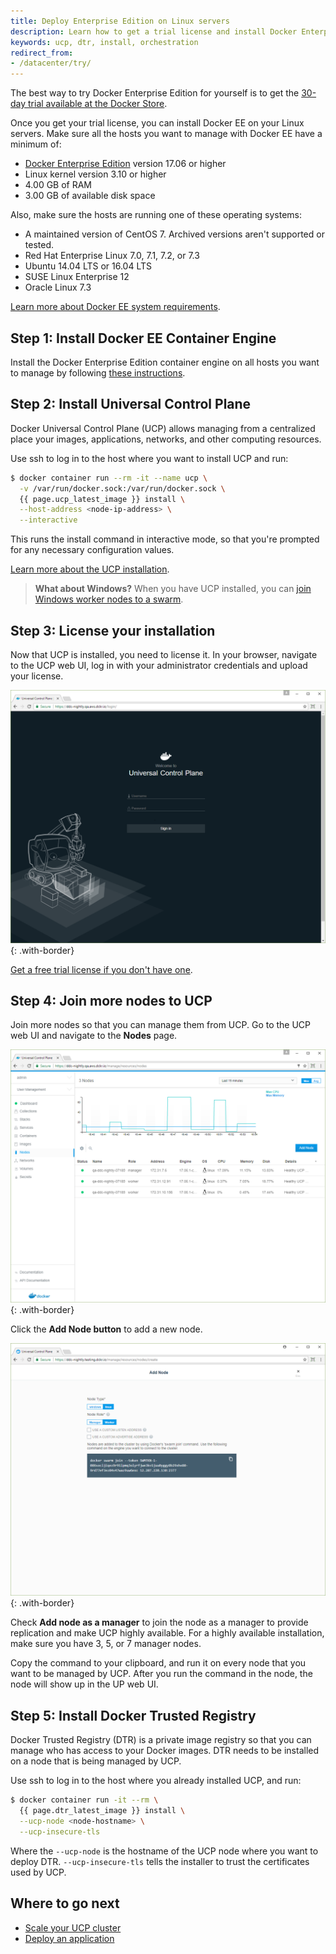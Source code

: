 ```yaml
---
title: Deploy Enterprise Edition on Linux servers
description: Learn how to get a trial license and install Docker Enterprise Edition.
keywords: ucp, dtr, install, orchestration
redirect_from:
- /datacenter/try/
---
```


The best way to try Docker Enterprise Edition for yourself is to get the [30-day
trial available at the Docker Store](https://store.docker.com/search?offering=enterprise&type=edition).

Once you get your trial license, you can install Docker EE on your
Linux servers. Make sure all the hosts you want to manage with Docker
EE have a minimum of:

* [Docker Enterprise Edition](/engine/installation/index.md) version 17.06 or higher
* Linux kernel version 3.10 or higher
* 4.00 GB of RAM
* 3.00 GB of available disk space

Also, make sure the hosts are running one of these operating systems:

* A maintained version of CentOS 7. Archived versions aren't supported or tested.
* Red Hat Enterprise Linux 7.0, 7.1, 7.2, or 7.3
* Ubuntu 14.04 LTS or 16.04 LTS
* SUSE Linux Enterprise 12
* Oracle Linux 7.3

[Learn more about Docker EE system requirements](../ucp/2.2/guides/admin/install/system-requirements.md).

## Step 1: Install Docker EE Container Engine

Install the Docker Enterprise Edition container engine on all hosts you want
to manage by following [these instructions](/engine/installation/index.md).

## Step 2: Install Universal Control Plane

Docker Universal Control Plane (UCP) allows managing from a centralized place
your images, applications, networks, and other computing resources.

Use ssh to log in to the host where you want to install UCP and run:

```bash
$ docker container run --rm -it --name ucp \
  -v /var/run/docker.sock:/var/run/docker.sock \
  {{ page.ucp_latest_image }} install \
  --host-address <node-ip-address> \
  --interactive
```

This runs the install command in interactive mode, so that you're prompted
for any necessary configuration values.

[Learn more about the UCP installation](../ucp/2.2/guides/admin/install/index.md).

>**What about Windows?** When you have UCP installed, you can
[join Windows worker nodes to a swarm](/datacenter/ucp/2.2/guides/admin/configure/join-windows-worker-nodes/).

## Step 3: License your installation

Now that UCP is installed, you need to license it. In your browser, navigate
to the UCP web UI, log in with your administrator credentials and upload your
license.

![](../images/try-ddc-1.png){: .with-border}

[Get a free trial license if you don't have one](https://store.docker.com/editions/enterprise/docker-ee-trial).

## Step 4: Join more nodes to UCP

Join more nodes so that you can manage them from UCP.
Go to the UCP web UI and navigate to the **Nodes** page.

![](../images/try-ddc-2.png){: .with-border}

Click the **Add Node button** to add a new node.

![](../images/try-ddc-3.png){: .with-border}


Check **Add node as a manager** to join the node as a manager
to provide replication and make UCP highly available. For a highly available
installation, make sure you have 3, 5, or 7 manager nodes.

Copy the command to your clipboard, and run it on every node that you want
to be managed by UCP. After you run the command in the node, the node
will show up in the UP web UI.

## Step 5: Install Docker Trusted Registry

Docker Trusted Registry (DTR) is a private image registry so that you can
manage who has access to your Docker images. DTR needs to be installed on
a node that is being managed by UCP.

Use ssh to log in to the host where you already installed UCP, and run:

```bash
$ docker container run -it --rm \
  {{ page.dtr_latest_image }} install \
  --ucp-node <node-hostname> \
  --ucp-insecure-tls
```

Where the `--ucp-node` is the hostname of the UCP node where you want to deploy
DTR. `--ucp-insecure-tls` tells the installer to trust the certificates used
by UCP.

## Where to go next

* [Scale your UCP cluster](../ucp/2.2/guides/admin/configure/scale-your-cluster.md)
* [Deploy an application](../ucp/2.2/guides/user/services/index.md)

